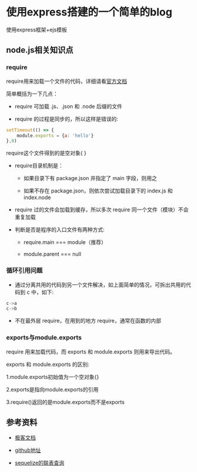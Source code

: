 # 使用express搭建的一个简单的blog

使用express框架+ejs模板

## node.js相关知识点

### require

require用来加载一个文件的代码，详细请看[官方文档](https://nodejs.org/api/modules.html)

简单概括为一下几点：

+ require 可加载 .js、.json 和 .node 后缀的文件

+ require 的过程是同步的，所以这样是错误的:

```js
setTimeout(() => {
    module.exports = {a: 'hello'}
},0)
```

require这个文件得到的是空对象{ }

+ require目录机制是：
  + 如果目录下有 package.json 并指定了 main 字段，则用之
  
  + 如果不存在 package.json，则依次尝试加载目录下的 index.js 和 index.node

+ require 过的文件会加载到缓存，所以多次 require 同一个文件（模块）不会重复加载

+ 判断是否是程序的入口文件有两种方式:
  + require.main === module（推荐）

  + module.parent === null

### 循环引用问题

+ 通过分离共用的代码到另一个文件解决，如上面简单的情况，可拆出共用的代码到 c 中，如下:

```js
c->a
c->b
```

+ 不在最外层 require，在用到的地方 require，通常在函数的内部

### exports与module.exports

require 用来加载代码，而 exports 和 module.exports 则用来导出代码。

exports 和 module.exports 的区别:

1.module.exports初始值为一个空对象{}

2.exports是指向module.exports的引用

3.require()返回的是module.exports而不是exports

## 参考资料

+ [极客文档](https://wiki.jikexueyuan.com/project/express-mongodb-setup-blog/simple-blog.html)

+ [github地址](https://github.com/nswbmw/N-blog)

+ [sequelize的联表查询](https://blog.csdn.net/lvyuan1234/article/details/86727703)